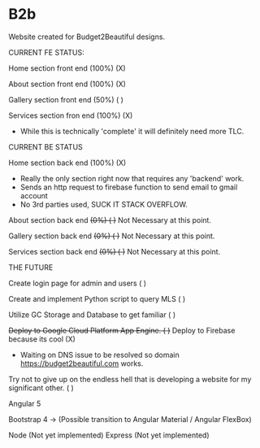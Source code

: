 # B2b

Website created for Budget2Beautiful designs.

CURRENT FE STATUS:

Home section front end (100%) (X)

About section front end (100%) (X)

Gallery section front end (50%) ( )

Services section fron end (100%) (X)
  - While this is technically 'complete' it will definitely need more TLC.

CURRENT BE STATUS

Home section back end (100%) (X)
  - Really the only section right now that requires any 'backend' work. 
  - Sends an http request to firebase function to send email to gmail account
  - No 3rd parties used, SUCK IT STACK OVERFLOW.
  
About section back end ~~(0%) ( )~~ Not Necessary at this point.

Gallery section back end ~~(0%) ( )~~ Not Necessary at this point.

Services section back end ~~(0%) ( )~~ Not Necessary at this point.

THE FUTURE

Create login page for admin and users ( )

Create and implement Python script to query MLS ( )

Utilize GC Storage and Database to get familiar ( )

~~Deploy to Google Cloud Platform App Engine. ( )~~
Deploy to Firebase because its cool (X)
  - Waiting on DNS issue to be resolved so domain https://budget2beautiful.com works.

Try not to give up on the endless hell that is developing a website for my significant other. ( )




Angular 5

Bootstrap 4 -> (Possible transition to Angular Material / Angular FlexBox)

Node (Not yet implemented)
Express (Not yet implemented)


